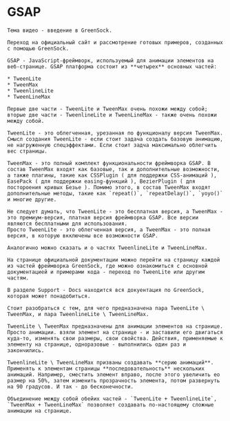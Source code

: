 # GSAP

    Тема видео - введение в GreenSock.

    Переход на официальный сайт и рассмотрение готовых примеров, созданных с помощью GreenSock.

    GSAP - JavaScript-фреймворк, используемый для анимации элементов на веб-странице. GSAP платформа состоит из **четырех** основных частей:

    * TweenLite
    * TweenMax
    * TweenlineLite
    * TweenLineMax

    Первые две части - TweenLite и TweenMax очень похожи между собой; вторые две части - TweenlineLite и TweenLineMax - также очень похожи между собой.

    TweenLite - это облегченная, урезанная по функционалу версия TweenMax. Смысл создания TweenLite - если стоит задача создать базовую анимацию, не нагруженную спецэффектами. Если стоит задча максимально облегчить вес страницы.

    TweenMax - это полный комплект функциональности фреймворка GSAP. В состав TweenMax входят как базовые, так и дополнительные возможности, а также плагины, такие как CSSPlugin ( для поддержки CSS-анимаций ), EasePack ( для поддержки easing-функций ), BezierPlugin ( для постороения кривых Безье ). Помимо этого, в состав TweenMax входят дополнительные методы, такие как `repeat()`, `repeatDelay()`, `yoyo()` и многие другие.

    Не следует думать, что TweenLite - это бесплатная версия, а TweenMax - это премиум-версия, платная версия фреймворка GSAP. Все версии являются бесплатными для использования.
    Просто TweenLite - это облегченная версия, а TweenMax - это полная версия, в которую вкключены все возможности GSAP.

    Аналогично можно сказать и о частях TweenlineLite и TweenLineMax.

    На странице официальной документации можно перейти на страницу каждой из частей фреймворка GreenSock, где можно ознакомиться с основной документацией и примерами кода - переход по TweenLite или другим частям.

    В разделе Support - Docs находится вся докуентация по GreenSock, которая может понадобиться.

    Стоит разобраться с тем, для чего предназначена пара TweenLite \ TweenMax, и пара TweenlineLite \ TweenLineMax.

    TweenLite \ TweenMax предназначены для анимации элементов на странице. Просто анимации. взяли элемент на странице - и заставили его двигаться куда-то, изменять свои размеры, свои свойства. Действия, применяемые к элементу на странице, одноразовые - выполнились один раз и закончились.

    TweenlineLite \ TweenLineMax призваны создавать **серию анимаций**. Применять к элементам страницы **последовательность** нескольких анимаций. Например, сместить элемент вправо, после этого увеличить ео размер на 50%, затем изменить прозрачность элемента, потом развернуть на 90 градусов. И так - до бесконечности.

    Объединение между собой обейих частей - `TweenLite + TweenlineLite`, `TweenMax + TweenLineMax` позволяет создавать по-настоящему сложные анимации на странице.
